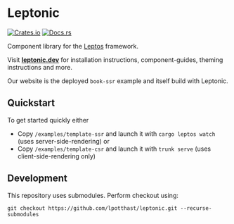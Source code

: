 # Leptonic

<!-- ![Build](https://gitlab.com/lukaspotthast/leptonic/badges/main/pipeline.svg) -->
[![Crates.io](https://img.shields.io/crates/v/leptonic)](https://crates.io/crates/leptonic)
[![Docs.rs](https://docs.rs/leptonic/badge.svg)](https://docs.rs/leptonic)

Component library for the [Leptos](https://github.com/leptos-rs/leptos) framework.

Visit **[leptonic.dev](https://leptonic.dev)** for installation instructions, component-guides, theming instructions and more.

Our website is the deployed `book-ssr` example and itself build with Leptonic.

## Quickstart

To get started quickly either

- Copy `/examples/template-ssr` and launch it with `cargo leptos watch` (uses server-side-rendering) or
- Copy `/examples/template-csr` and launch it with `trunk serve` (uses client-side-rendering only)

## Development

This repository uses submodules. Perform checkout using:

    git checkout https://github.com/lpotthast/leptonic.git --recurse-submodules

